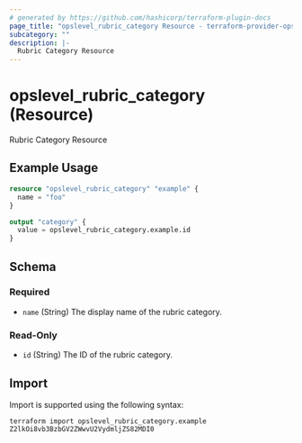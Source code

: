 ```yaml
---
# generated by https://github.com/hashicorp/terraform-plugin-docs
page_title: "opslevel_rubric_category Resource - terraform-provider-opslevel"
subcategory: ""
description: |-
  Rubric Category Resource
---
```


# opslevel_rubric_category (Resource)

Rubric Category Resource

## Example Usage

```terraform
resource "opslevel_rubric_category" "example" {
  name = "foo"
}

output "category" {
  value = opslevel_rubric_category.example.id
}
```

<!-- schema generated by tfplugindocs -->
## Schema

### Required

- `name` (String) The display name of the rubric category.

### Read-Only

- `id` (String) The ID of the rubric category.

## Import

Import is supported using the following syntax:

```shell
terraform import opslevel_rubric_category.example Z2lkOi8vb3BzbGV2ZWwvU2VydmljZS82MDI0
```

